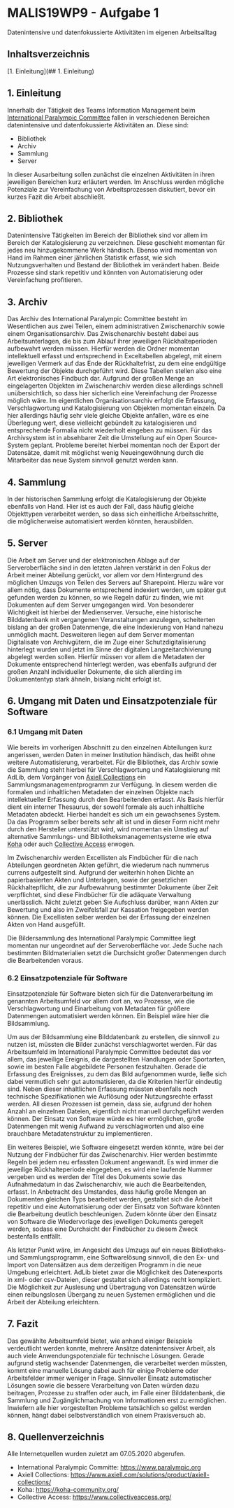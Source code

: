 # MALIS19WP9 - Aufgabe 1
Datenintensive und datenfokussierte Aktivitäten im eigenen Arbeitsalltag

## Inhaltsverzeichnis

[1. Einleitung](## 1. Einleitung)

## 1. Einleitung
Innerhalb der Tätigkeit des Teams Information Management beim [International Paralympic Committee](https://www.paralympic.org) fallen in verschiedenen Bereichen datenintensive und datenfokussierte Aktivitäten an. Diese sind:

* Bibliothek
* Archiv
* Sammlung
* Server

In dieser Ausarbeitung sollen zunächst die einzelnen Aktivitäten in ihren jeweiligen Bereichen kurz erläutert werden. Im Anschluss werden mögliche Potenziale zur Vereinfachung von Arbeitsprozessen diskutiert, bevor ein kurzes Fazit die Arbeit abschließt.

## 2. Bibliothek
Datenintensive Tätigkeiten im Bereich der Bibliothek sind vor allem im Bereich der Katalogisierung zu verzeichnen. Diese geschieht momentan für jedes neu hinzugekommene Werk händisch. Ebenso wird momentan von Hand im Rahmen einer jährlichen Statistik erfasst, wie sich Nutzungsverhalten und Bestand der Bibliothek im verändert haben. Beide Prozesse sind stark repetitiv und könnten von Automatisierung oder Vereinfachung profitieren.

## 3. Archiv
Das Archiv des International Paralympic Committee besteht im Wesentlichen aus zwei Teilen, einem administrativen Zwischenarchiv sowie einem Organisationsarchiv. Das Zwischenarchiv besteht dabei aus Arbeitsunterlagen, die bis zum Ablauf ihrer jeweiligen Rückhalteperioden aufbewahrt werden müssen. Hierfür werden die Ordner momentan intellektuell erfasst und entsprechend in Exceltabellen abgelegt, mit einem jeweiligen Vermerk auf das Ende der Rückhaltefrist, zu dem eine endgültige Bewertung der Objekte durchgeführt wird. Diese Tabellen stellen also eine Art elektronisches Findbuch dar. Aufgrund der großen Menge an eingelagerten Objekten im Zwischenarchiv werden diese allerdings schnell unübersichtlich, so dass hier sicherlich eine Vereinfachung der Prozesse möglich wäre. Im eigentlichen Organisationsarchiv erfolgt die Erfassung, Verschlagwortung und Katalogisierung von Objekten momentan einzeln. Da hier allerdings häufig sehr viele gleiche Objekte anfallen, wäre es eine Überlegung wert, diese vielleicht gebündelt zu katalogisieren und entsprechende Formalia nicht wiederholt eingeben zu müssen. 
Für das Archivsystem ist in absehbarer Zeit die Umstellung auf ein Open Source-System geplant. Probleme bereitet hierbei momentan noch der Export der Datensätze, damit mit möglichst wenig Neueingewöhnung durch die Mitarbeiter das neue System sinnvoll genutzt werden kann.

## 4. Sammlung
In der historischen Sammlung erfolgt die Katalogisierung der Objekte ebenfalls von Hand. Hier ist es auch der Fall, dass häufig gleiche Objekttypen verarbeitet werden, so dass sich einheitliche Arbeitsschritte, die möglicherweise automatisiert werden könnten, herausbilden. 

## 5. Server
Die Arbeit am Server und der elektronischen Ablage auf der Serveroberfläche sind in den letzten Jahren verstärkt in den Fokus der Arbeit meiner Abteilung gerückt, vor allem vor dem Hintergrund des möglichen Umzugs von Teilen des Servers auf Sharepoint. Hierzu wäre vor allem nötig, dass Dokumente entsprechend indexiert werden, um später gut gefunden werden zu können, so wie Regeln dafür zu finden, wie mit Dokumenten auf dem Server umgegangen wird. Von besonderer Wichtigkeit ist hierbei der Medienserver. Versuche, eine historische Bilddatenbank mit vergangenen Veranstaltungen anzulegen, scheiterten bislang an der großen Datenmenge, die eine Indexierung von Hand nahezu unmöglich macht. Desweiteren liegen auf dem Server momentan Digitalisate von Archivgütern, die im Zuge einer Schutzdigitalisierung hinterlegt wurden und jetzt im Sinne der digitalen Langzeitarchivierung abgelegt werden sollen. Hierfür müssen vor allem die Metadaten der Dokumente entsprechend hinterlegt werden, was ebenfalls aufgrund der großen Anzahl individueller Dokumente, die sich allerding im Dokumententyp stark ähneln, bislang nicht erfolgt ist.

## 6. Umgang mit Daten und Einsatzpotenziale für Software

### 6.1 Umgang mit Daten
Wie bereits im vorherigen Abschnitt zu den einzelnen Abteilungen kurz angerissen, werden Daten in meiner Institution händisch, das heißt ohne weitere Automatisierung, verarbeitet. Für die Bibliothek, das Archiv sowie die Sammlung steht hierbei für Verschlagwortung und Katalogisierung mit AdLib, dem Vorgänger von [Axiell Collections](https://www.axiell.com/solutions/product/axiell-collections/) ein Sammlungsmanagementprogramm zur Verfügung. In diesem werden die formalen und inhaltlichen Metadaten der einzelnen Objekte nach intellektueller Erfassung durch den Bearbeitenden erfasst. Als Basis hierfür dient ein interner Thesaurus, der sowohl formale als auch inhaltliche Metadaten abdeckt. Hierbei handelt es sich um ein gewachsenes System. Da das Programm selber bereits sehr alt ist und in dieser Form nicht mehr durch den Hersteller unterstützt wird, wird momentan ein Umstieg auf alternative Sammlungs- und Bibliotheksmanagementsysteme wie etwa [Koha](https://koha-community.org/) oder auch [Collective Access](https://www.collectiveaccess.org/) erwogen.

Im Zwischenarchiv werden Excellisten als Findbücher für die nach Abteilungen geordneten Akten geführt, die wiederum nach nummerus currens aufgestellt sind. Aufgrund der weiterhin hohen Dichte an papierbasierten Akten und Unterlagen, sowie der gesetzlichen Rückhaltepflicht, die zur Aufbewahrung bestimmter Dokumente über Zeit verpflichtet, sind diese Findbücher für die adäquate Verwaltung unerlässlich. Nicht zuletzt geben Sie Aufschluss darüber, wann Akten zur Bewertung und also im Zweifelsfall zur Kassation freigegeben werden können. Die Excellisten selber werden bei der Erfassung der einzelnen Akten von Hand ausgefüllt.

Die Bildersammlung des International Paralympic Committee liegt momentan nur ungeordnet auf der Serveroberfläche vor. Jede Suche nach bestimmten Bildmaterialien setzt die Durchsicht großer Datenmengen durch die Bearbeitenden voraus.

### 6.2 Einsatzpotenziale für Software
Einsatzpotenziale für Software bieten sich für die Datenverarbeitung im genannten Arbeitsumfeld vor allem dort an, wo Prozesse, wie die Verschlagwortung und Einarbeitung von Metadaten für größere Datenmengen automatisiert werden können. Ein Beispiel wäre hier die Bildsammlung. 

Um aus der Bildsammlung eine Bilddatenbank zu erstellen, die sinnvoll zu nutzen ist, müssten die Bilder zunächst verschlagwortet werden. Für das Arbeitsumfeld im International Paralympic Committee bedeutet das vor allem, das jeweilige Ereignis, die dargestellten Handlungen oder Sportarten, sowie im besten Falle abgebildete Personen festzuhalten. Gerade die Erfassung des Ereignisses, zu dem das Bild aufgenommen wurde, ließe sich dabei vermutlich sehr gut automatisieren, da die Kriterien hierfür eindeutig sind. Neben dieser inhaltlichen Erfassung müssten ebenfalls noch technische Spezifikationen wie Auflösung oder Nutzungsrechte erfasst werden. All diesen Prozessen ist gemein, dass sie, aufgrund der hohen Anzahl an einzelnen Dateien, eigentlich nicht manuell durchgeführt werden können. Der Einsatz von Software würde es hier ermöglichen, große Datenmengen mit wenig Aufwand zu verschlagworten und also eine brauchbare Metadatenstruktur zu implementieren.

Ein weiteres Beispiel, wie Software eingesetzt werden könnte, wäre bei der Nutzung der Findbücher für das Zwischenarchiv. Hier werden bestimmte Regeln bei jedem neu erfassten Dokument angewandt. Es wird immer die jeweilige Rückhalteperiode eingegeben, es wird eine laufende Nummer vergeben und es werden der Titel des Dokuments sowie das Aufnahmedatum in das Zwischenarchiv, wie auch die Bearbeitenden, erfasst. In Anbetracht des Umstandes, dass häufig große Mengen an Dokumenten gleichen Typs bearbeitet werden, gestaltet sich die Arbeit repetitiv und eine Automatisierung oder der Einsatz von Software könnten die Bearbeitung deutlich beschleunigen. Zudem könnte über den Einsatz von Software die Wiedervorlage des jeweiligen Dokuments geregelt werden, sodass eine Durchsicht der Findbücher zu diesem Zweck bestenfalls entfällt.

Als letzter Punkt wäre, im Angesicht des Umzugs auf ein neues Bibliotheks- und Sammlungsprogramm, eine Softwarelösung sinnvoll, die den Ex- und Import von Datensätzen aus dem derzeitigen Programm in die neue Umgebung erleichtert. AdLib bietet zwar die Möglichkeit des Datenexports in xml- oder csv-Dateien, dieser gestaltet sich allerdings recht kompliziert. Die Möglichkeit zur Auslesung und Übertragung von Datensätzen würde einen reibungslosen Übergang zu neuen Systemen ermöglichen und die Arbeit der Abteilung erleichtern.

## 7. Fazit
Das gewählte Arbeitsumfeld bietet, wie anhand einiger Beispiele verdeutlicht werden konnte, mehrere Ansätze datenintensiver Arbeit, als auch viele Anwendungspotenziale für technische Lösungen. Gerade aufgrund stetig wachsender Datenmengen, die verarbeitet werden müssten, kommt eine manuelle Lösung dabei auch für einige Probleme oder Arbeitsfelder immer weniger in Frage. Sinnvoller Einsatz automatischer Lösungen sowie die bessere Verarbeitung von Daten würden dazu beitragen, Prozesse zu straffen oder auch, im Falle einer Bilddatenbank, die Sammlung und Zugänglichmachung von Informationen erst zu ermöglichen. Inwiefern alle hier vorgestellten Probleme tatsächlich so gelöst werden können, hängt dabei selbstverständlich von einem Praxisversuch ab.

## 8. Quellenverzeichnis
Alle Internetquellen wurden zuletzt am 07.05.2020 abgerufen.

* International Paralympic Committe: https://www.paralympic.org
* Axiell Collections: https://www.axiell.com/solutions/product/axiell-collections/
* Koha: https://koha-community.org/
* Collective Access: https://www.collectiveaccess.org/
